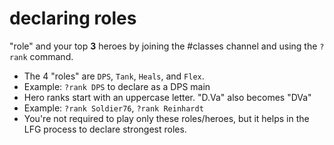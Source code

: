 # declaring roles

"role" and your top **3** heroes by joining the #classes channel and using the `?rank` command.
  - The 4 "roles" are `DPS`, `Tank`, `Heals`, and `Flex`.
  - Example: `?rank DPS` to declare as a DPS main
  - Hero ranks start with an uppercase letter. "D.Va" also becomes "DVa"
  - Example: `?rank Soldier76`, `?rank Reinhardt`
- You're not required to play only these roles/heroes, but it helps in the LFG process to declare strongest roles.
